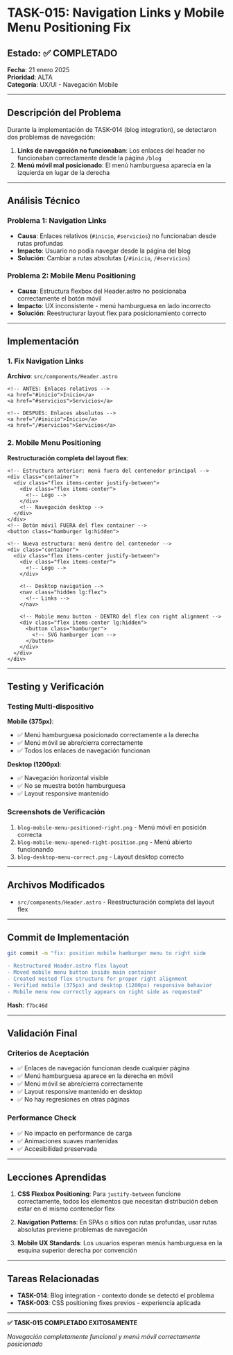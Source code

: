 # TASK-015: Navigation Links y Mobile Menu Positioning Fix

## **Estado: ✅ COMPLETADO**

**Fecha**: 21 enero 2025  
**Prioridad**: ALTA  
**Categoría**: UX/UI - Navegación Mobile

---

## **Descripción del Problema**

Durante la implementación de TASK-014 (blog integration), se detectaron dos problemas de navegación:

1. **Links de navegación no funcionaban**: Los enlaces del header no funcionaban correctamente desde la página `/blog`
2. **Menú móvil mal posicionado**: El menú hamburguesa aparecía en la izquierda en lugar de la derecha

---

## **Análisis Técnico**

### **Problema 1: Navigation Links**

- **Causa**: Enlaces relativos (`#inicio`, `#servicios`) no funcionaban desde rutas profundas
- **Impacto**: Usuario no podía navegar desde la página del blog
- **Solución**: Cambiar a rutas absolutas (`/#inicio`, `/#servicios`)

### **Problema 2: Mobile Menu Positioning**

- **Causa**: Estructura flexbox del Header.astro no posicionaba correctamente el botón móvil
- **Impacto**: UX inconsistente - menú hamburguesa en lado incorrecto
- **Solución**: Reestructurar layout flex para posicionamiento correcto

---

## **Implementación**

### **1. Fix Navigation Links**

**Archivo**: `src/components/Header.astro`

```astro
<!-- ANTES: Enlaces relativos -->
<a href="#inicio">Inicio</a>
<a href="#servicios">Servicios</a>

<!-- DESPUÉS: Enlaces absolutos -->
<a href="/#inicio">Inicio</a>
<a href="/#servicios">Servicios</a>
```

### **2. Mobile Menu Positioning**

**Restructuración completa del layout flex**:

```astro
<!-- Estructura anterior: menú fuera del contenedor principal -->
<div class="container">
  <div class="flex items-center justify-between">
    <div class="flex items-center">
      <!-- Logo -->
    </div>
    <!-- Navegación desktop -->
  </div>
</div>
<!-- Botón móvil FUERA del flex container -->
<button class="hamburger lg:hidden">

<!-- Nueva estructura: menú dentro del contenedor -->
<div class="container">
  <div class="flex items-center justify-between">
    <div class="flex items-center">
      <!-- Logo -->
    </div>

    <!-- Desktop navigation -->
    <nav class="hidden lg:flex">
      <!-- Links -->
    </nav>

    <!-- Mobile menu button - DENTRO del flex con right alignment -->
    <div class="flex items-center lg:hidden">
      <button class="hamburger">
        <!-- SVG hamburger icon -->
      </button>
    </div>
  </div>
</div>
```

---

## **Testing y Verificación**

### **Testing Multi-dispositivo**

**Mobile (375px)**:

- ✅ Menú hamburguesa posicionado correctamente a la derecha
- ✅ Menú móvil se abre/cierra correctamente
- ✅ Todos los enlaces de navegación funcionan

**Desktop (1200px)**:

- ✅ Navegación horizontal visible
- ✅ No se muestra botón hamburguesa
- ✅ Layout responsive mantenido

### **Screenshots de Verificación**

1. `blog-mobile-menu-positioned-right.png` - Menú móvil en posición correcta
2. `blog-mobile-menu-opened-right-position.png` - Menú abierto funcionando
3. `blog-desktop-menu-correct.png` - Layout desktop correcto

---

## **Archivos Modificados**

- `src/components/Header.astro` - Reestructuración completa del layout flex

---

## **Commit de Implementación**

```bash
git commit -m "fix: position mobile hamburger menu to right side

- Restructured Header.astro flex layout
- Moved mobile menu button inside main container
- Created nested flex structure for proper right alignment
- Verified mobile (375px) and desktop (1200px) responsive behavior
- Mobile menu now correctly appears on right side as requested"
```

**Hash**: `f7bc46d`

---

## **Validación Final**

### **Criterios de Aceptación**

- ✅ Enlaces de navegación funcionan desde cualquier página
- ✅ Menú hamburguesa aparece en la derecha en móvil
- ✅ Menú móvil se abre/cierra correctamente
- ✅ Layout responsive mantenido en desktop
- ✅ No hay regresiones en otras páginas

### **Performance Check**

- ✅ No impacto en performance de carga
- ✅ Animaciones suaves mantenidas
- ✅ Accesibilidad preservada

---

## **Lecciones Aprendidas**

1. **CSS Flexbox Positioning**: Para `justify-between` funcione correctamente, todos los elementos que necesitan distribución deben estar en el mismo contenedor flex

2. **Navigation Patterns**: En SPAs o sitios con rutas profundas, usar rutas absolutas previene problemas de navegación

3. **Mobile UX Standards**: Los usuarios esperan menús hamburguesa en la esquina superior derecha por convención

---

## **Tareas Relacionadas**

- **TASK-014**: Blog integration - contexto donde se detectó el problema
- **TASK-003**: CSS positioning fixes previos - experiencia aplicada

---

**✅ TASK-015 COMPLETADO EXITOSAMENTE**

_Navegación completamente funcional y menú móvil correctamente posicionado_
